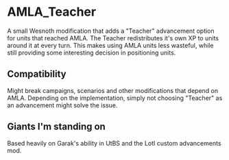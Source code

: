 # AMLA_Teacher
A small Wesnoth modification that adds a "Teacher" advancement option for units that reached AMLA.
The Teacher redistributes it's own XP to units around it at every turn.
This makes using AMLA units less wasteful, while still providing some interesting decision in positioning units.

## Compatibility
Might break campaigns, scenarios and other modifications that depend on AMLA. Depending on the implementation, simply not choosing "Teacher" as an advancement might solve the issue.

## Giants I'm standing on
Based heavily on Garak's ability in UtBS and the LotI custom advancements mod.